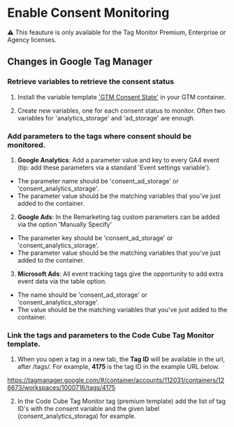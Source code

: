 # Enable Consent Monitoring

⚠️ This feauture is only available for the Tag Monitor Premium, Enterprise or Agency licenses.


## Changes in Google Tag Manager

### Retrieve variables to retrieve the consent status
1. Install the variable template ['GTM Consent State'](https://tagmanager.google.com/gallery/#/owners/Ayudante/templates/gtm-consent-state) in your GTM container.

2. Create new variables, one for each consent status to monitor. Often two variables for 'analytics_storage' and 'ad_storage' are enough.

### Add parameters to the tags where consent should be monitored.
1. **Google Analytics**: Add a parameter value and key to every GA4 event (tip: add these parameters via a standard 'Event settings variable'). 

- The parameter name should be 'consent_ad_storage' or 'consent_analytics_storage'.
- The parameter value should be the matching variables that you've just added to the container.

2. **Google Ads**: In the Remarketing tag custom parameters can be added via the option 'Manually Specify'

- The parameter key should be 'consent_ad_storage' or 'consent_analytics_storage'.
- The parameter value should be the matching variables that you've just added to the container.

3. **Microsoft Ads**: All event tracking tags give the opportunity to add extra event data via the table option. 

- The name should be 'consent_ad_storage' or 'consent_analytics_storage'.
- The value should be the matching variables that you've just added to the container.

### Link the tags and parameters to the Code Cube Tag Monitor template.
1. When you open a tag in a new tab, the **Tag ID** will be available in the url, after /tags/.
For example, **4175** is the tag ID in the example URL below.

https://tagmanager.google.com/#/container/accounts/112031/containers/126673/workspaces/1000716/tags/4175

2. In the Code Cube Tag Monitor tag (premium template) add the list of tag ID's with the consent variable and the given label (consent_analytics_storaga) for example.

